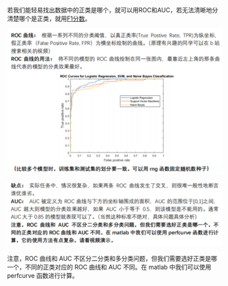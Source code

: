 
若我们能轻易找出数据中的正类是哪个，就可以用ROC和AUC，若无法清晰地分清楚哪个是正类，就用[F1分数](计算F1分数.md)。

![](../../../../img/Pasted%20image%2020250828203129.png)

![](../../../../img/Pasted%20image%2020250828203144.png)

注意，ROC 曲线和 AUC 不区分二分类和多分类问题，但我们需要选好正类是哪一个，不同的正类对应的 ROC 曲线和 AUC 不同。在 matlab 中我们可以使用 perfcurve 函数进行计算。